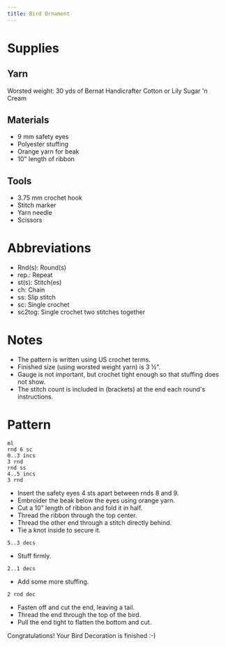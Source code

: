 ```yaml
---
title: Bird Ornament
---
```


# Supplies

## Yarn

Worsted weight: 30 yds of Bernat Handicrafter Cotton or Lily Sugar 'n Cream

## Materials

- 9 mm safety eyes
- Polyester stuffing
- Orange yarn for beak
- 10" length of ribbon

## Tools

- 3.75 mm crochet hook
- Stitch marker
- Yarn needle
- Scissors

# Abbreviations

- Rnd(s): Round(s)
- rep.: Repeat
- st(s): Stitch(es)
- ch: Chain
- ss: Slip stitch
- sc: Single crochet
- sc2tog: Single crochet two stitches together

# Notes

- The pattern is written using US crochet terms.
- Finished size (using worsted weight yarn) is 3 1⁄2".
- Gauge is not important, but crochet tight enough so that stuffing does not show.
- The stitch count is included in (brackets) at the end each round's instructions.

# Pattern

```
ml
rnd 6 sc
0..3 incs
3 rnd
rnd ss
4..5 incs
3 rnd
```

- Insert the safety eyes 4 sts apart between rnds 8 and 9.
- Embroider the beak below the eyes using orange yarn.
- Cut a 10” length of ribbon and fold it in half.
- Thread the ribbon through the top center.
- Thread the other end through a stitch directly behind.
- Tie a knot inside to secure it.

```
5..3 decs
```

- Stuff firmly.

```
2..1 decs
```

- Add some more stuffing.

```
2 rnd dec
```

- Fasten off and cut the end, leaving a tail.
- Thread the end through the top of the bird.
- Pull the end tight to flatten the bottom and cut.

Congratulations! Your Bird Decoration is finished :-)
